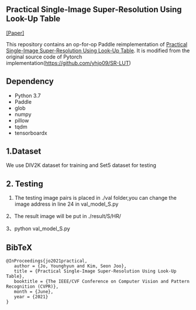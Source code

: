 ## Practical Single-Image Super-Resolution Using Look-Up Table

[[Paper]](https://openaccess.thecvf.com/content/CVPR2021/html/Jo_Practical_Single-Image_Super-Resolution_Using_Look-Up_Table_CVPR_2021_paper.html) 

This repository contains an op-for-op Paddle reimplementation of [Practical Single-Image Super-Resolution Using Look-Up Table](https://openaccess.thecvf.com/content/CVPR2021/papers/Jo_Practical_Single-Image_Super-Resolution_Using_Look-Up_Table_CVPR_2021_paper.pdf).
It is modified from the original source code of Pytorch implementation(https://github.com/yhjo09/SR-LUT)


## Dependency
- Python 3.7
- Paddle 
- glob
- numpy
- pillow
- tqdm
- tensorboardx

## 1.Dataset
We use DIV2K dataset for training and Set5 dataset for testing

## 2. Testing
1. The testing image pairs is placed in ./val folder,you can change the image address in line 24 in val_model_S.py
   
2、The result image will be put in ./result/S/HR/

3、python val_model_S.py



## BibTeX
```
@InProceedings{jo2021practical,
   author = {Jo, Younghyun and Kim, Seon Joo},
   title = {Practical Single-Image Super-Resolution Using Look-Up Table},
   booktitle = {The IEEE/CVF Conference on Computer Vision and Pattern Recognition (CVPR)},
   month = {June},
   year = {2021}
}
```


